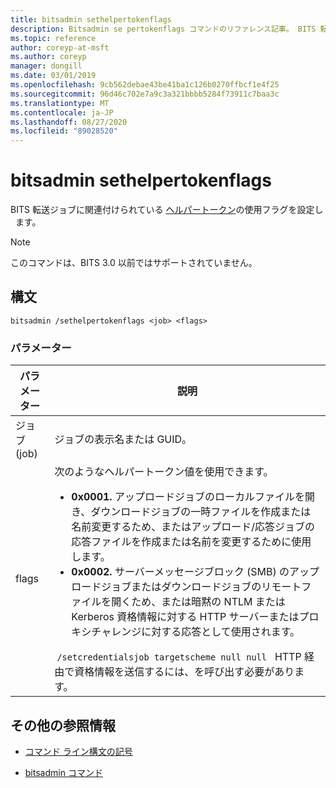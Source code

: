 ```yaml
---
title: bitsadmin sethelpertokenflags
description: Bitsadmin se pertokenflags コマンドのリファレンス記事。 BITS 転送ジョブに関連付けられているヘルパートークンの使用フラグを設定します。
ms.topic: reference
author: coreyp-at-msft
ms.author: coreyp
manager: dongill
ms.date: 03/01/2019
ms.openlocfilehash: 9cb562debae43be41ba1c126b0270ffbcf1e4f25
ms.sourcegitcommit: 96d46c702e7a9c3a321bbbb5284f73911c7baa3c
ms.translationtype: MT
ms.contentlocale: ja-JP
ms.lasthandoff: 08/27/2020
ms.locfileid: "89028520"
---
```

# <a name="bitsadmin-sethelpertokenflags"></a>bitsadmin sethelpertokenflags

BITS 転送ジョブに関連付けられている [ヘルパートークン](/windows/win32/bits/helper-tokens-for-bits-transfer-jobs)の使用フラグを設定し   ます。

> [!NOTE]
> このコマンドは、BITS 3.0 以前ではサポートされていません。

## <a name="syntax"></a>構文

```
bitsadmin /sethelpertokenflags <job> <flags>
```

### <a name="parameters"></a>パラメーター

| パラメーター | 説明 |
| --------- | ----------- |
| ジョブ (job) | ジョブの表示名または GUID。 |
| flags | 次のようなヘルパートークン値を使用できます。<ul><li>**0x0001.** アップロードジョブのローカルファイルを開き、ダウンロードジョブの一時ファイルを作成または名前変更するため、またはアップロード/応答ジョブの応答ファイルを作成または名前を変更するために使用します。</li><li>**0x0002.** サーバーメッセージブロック (SMB) のアップロードジョブまたはダウンロードジョブのリモートファイルを開くため、または暗黙の NTLM または Kerberos 資格情報に対する HTTP サーバーまたはプロキシチャレンジに対する応答として使用されます。</li></ul> `/setcredentialsjob targetscheme null null`   HTTP 経由で資格情報を送信するには、を呼び出す必要があります。 |

## <a name="additional-references"></a>その他の参照情報

- [コマンド ライン構文の記号](command-line-syntax-key.md)

- [bitsadmin コマンド](bitsadmin.md)
